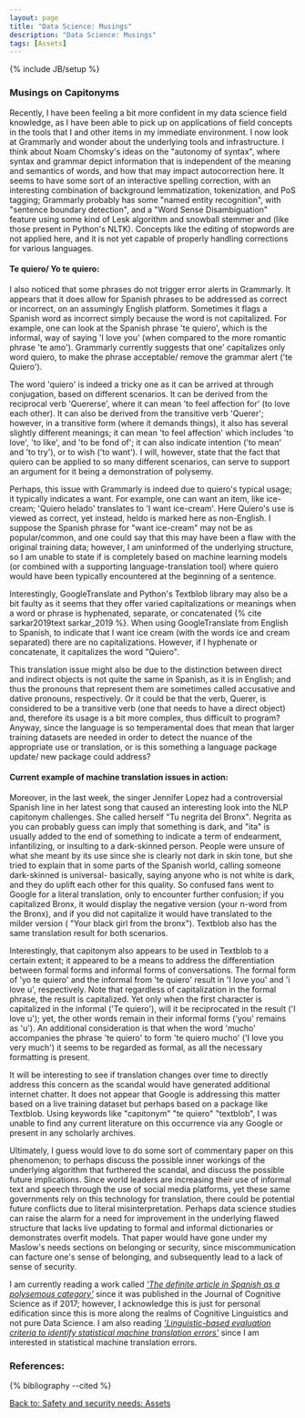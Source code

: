 ```yaml
---
layout: page
title: "Data Science: Musings"
description: "Data Science: Musings"
tags: [Assets]
---
```

{% include JB/setup %}


### __Musings on Capitonyms__

Recently, I have been feeling a bit more confident in my data science field knowledge, as I have been able to pick up on applications of field concepts in the tools that I and other items in my immediate environment. I now look at Grammarly and wonder about the underlying tools and infrastructure. I think about Noam Chomsky's ideas on the "autonomy of syntax", where syntax and grammar depict information that is independent of the meaning and semantics of words,  and how that may impact autocorrection here. It seems to have some sort of an interactive spelling correction, with an interesting combination of background lemmatization, tokenization, and PoS tagging; Grammarly probably has some "named entity recognition", with "sentence boundary detection", and a "Word Sense Disambiguation" feature using some kind of Lesk algorithm and snowball stemmer and (like those present in Python's NLTK). Concepts like the editing of stopwords are not applied here, and it is not yet capable of properly handling corrections for various languages.


#### Te quiero/ Yo te quiero:

I also noticed that some phrases do not trigger error alerts in Grammarly. It appears that it does allow for Spanish phrases to be addressed as correct or incorrect, on an assumingly English platform. Sometimes it flags a Spanish word as incorrect simply because the word is not capitalized. For example, one can look at the Spanish phrase 'te quiero', which is the informal, way of saying 'I love you' (when compared to the more romantic phrase 'te amo'). Grammarly currently suggests that one' capitalizes only word quiero, to make the phrase acceptable/ remove the grammar alert ('te Quiero'). 

The word 'quiero' is indeed a tricky one as it can be arrived at through conjugation, based on different scenarios. It can be derived from the reciprocal verb 'Quererse', where it can mean 'to feel affection for' (to love each other). It can also be derived from the transitive verb 'Querer'; however, in a transitive form (where it demands things), it also has several slightly different meanings; it can mean 'to feel affection' which includes 'to love', 'to like', and 'to be fond of'; it can also indicate intention ('to mean' and 'to try'), or to wish ('to want'). I will, however, state that the fact that quiero can be applied to so many different scenarios, can serve to support an argument for it being a demonstration of polysemy.

Perhaps, this issue with Grammarly is indeed due to quiero's typical usage; it typically indicates a want. For example, one can want an item, like ice-cream; 'Quiero helado' translates to 'I want ice-cream'. Here Quiero's use is viewed as correct, yet instead, heldo is marked here as non-English. I suppose the Spanish phrase for "want ice-cream" may not be as popular/common, and one could say that this may have been a flaw with the original training data; however, I am uninformed of the underlying  structure, so I am unable to state if is completely based on machine learning models (or combined with a supporting language-translation tool) where quiero would have been typically encountered at the beginning of a sentence. 

Interestingly, GoogleTranslate and Python's Textblob library may also be a bit faulty as it seems that they offer varied capitalizations or meanings when a word or phrase is hyphenated, separate, or concatenated {% cite sarkar2019text sarkar_2019 %}. When using GoogleTranslate from English to Spanish, to indicate that I want ice cream (with the words ice and cream separated) there are no capitalizations. However, if I hyphenate or concatenate, it capitalizes the word "Quiero". 

This translation issue might also be due to the distinction between direct and indirect objects is not quite the same in Spanish, as it is in English; and thus the pronouns that represent them are sometimes called accusative and dative pronouns, respectively. Or it could be that the verb, Querer,  is considered to be a transitive verb (one that needs to have a direct object) and, therefore its usage is a bit more complex, thus difficult to program? Anyway, since the language is so temperamental does that mean that larger training datasets are needed in order to detect the nuance of the appropriate use or translation, or is this something a language package update/ new package could address?

#### Current example of machine translation issues in action:

Moreover, in the last week, the singer Jennifer Lopez had a controversial Spanish line in her latest song that caused an interesting look into the NLP capitonym challenges. She called herself "Tu negrita del Bronx". Negrita as you can probably guess can imply that something is dark, and "ita" is usually added to the end of something to indicate a term of endearment, infantilizing, or insulting to a dark-skinned person. People were unsure of what she meant by its use since she is clearly not dark in skin tone, but she tried to explain that in some parts of the Spanish world, calling someone dark-skinned is universal- basically, saying anyone who is not white is dark, and they do uplift each other for this quality. So confused fans went to Google for a literal translation, only to encounter further confusion; if you capitalized Bronx, it would display the negative version (your n-word from the Bronx), and if you did not capitalize it would have translated to the milder version ( "Your black girl from the bronx").  Textblob also has the same translation result for both scenarios.

Interestingly, that capitonym also appears to be used in Textblob to a certain extent; it appeared to be a means to address the differentiation between formal forms and informal forms of conversations.
The formal form of 'yo te quiero' and the informal from 'te quiero'  result in 'I love you' and  'i love u',  respectively. Note that regardless of capitalization in the formal phrase, the result is capitalized.  Yet only when the first character is capitalized in the informal ('Te quiero'), will it be reciprocated in the result ('I love u'); yet, the other words remain in their informal forms ('you' remains as 'u'). An additional consideration is that when the word 'mucho' accompanies the phrase 'te quiero' to form 'te quiero mucho' ('I love you very much')  it seems to be regarded as formal, as all the necessary formatting is present.

It will be interesting to see if translation changes over time to directly address this concern as the scandal would have generated additional internet chatter. It does not appear that Google is addressing this matter based on a live training dataset but perhaps based on a package like Textblob. Using keywords like "capitonym" "te quiero" "textblob", I was unable to find any current literature on this occurrence via any Google or present in any scholarly archives.

Ultimately, I guess would love to do some sort of commentary paper on this phenomenon; to perhaps discuss the possible inner workings of the underlying algorithm that furthered the scandal, and discuss the possible future implications. Since world leaders are increasing their use of informal text and speech through the use of social media platforms, yet these same governments rely on this technology for translation, there could be potential future conflicts due to literal misinterpretation. Perhaps data science studies can raise the alarm for a need for improvement in the underlying flawed structure that lacks live updating to formal and informal dictionaries or demonstrates overfit models. That paper would have gone under my Maslow's needs sections on belonging or security, since miscommunication can facture one's sense of belonging, and subsequently lead to a lack of sense of security.

I am currently reading a work called *['The definite article in Spanish as a polysemous category'](https://tinyurl.com/yyu3fxl2)* since it was published in the Journal of Cognitive Science as if 2017; however, I acknowledge this is just for personal edification since this is more along the realms of Cognitive Linguistics and not pure Data Science. I am also reading *['Linguistic-based evaluation criteria to identify statistical machine translation errors'](https://upcommons.upc.edu/handle/2117/7492)* since I am interested in statistical machine translation errors.


### References:

{% bibliography --cited %}


[Back to: Safety and security needs: Assets](https://llord1.github.io/2020/07/08/Assets)


